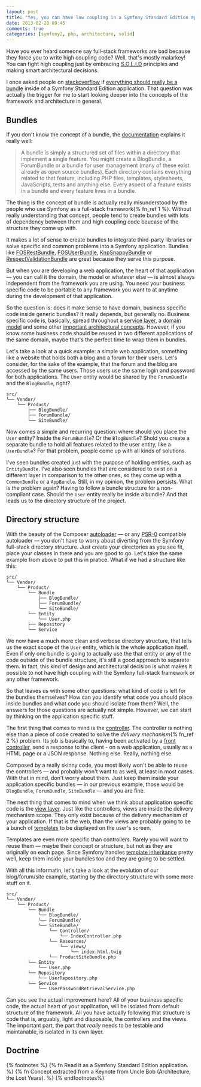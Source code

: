 ```yaml
---
layout: post
title: "Yes, you can have low coupling in a Symfony Standard Edition application!"
date: 2013-02-28 09:45
comments: true
categories: [symfony2, php, architecture, solid]
---
```


Have you ever heard someone say full-stack frameworks are bad because they force you to write high coupling code? Well, that's mostly malarkey! You can fight high coupling just by embracing [S.O.L.I.D][solid] principles and making smart architectural decisions.

<!-- more -->

I once asked people on [stackoverflow](http://stackoverflow.com) if [everything should really be a bundle](http://stackoverflow.com/questions/9999433/should-everything-really-be-a-bundle-in-symfony-2) inside of a Symfony Standard Edition application. That question was actually the trigger for me to start looking deeper into the concepts of the framework and architecture in general.

## Bundles

If you don't know the concept of a bundle, the [documentation](http://symfony.com/doc/current/book/page_creation.html#page-creation-bundles) explains it really well:

> A bundle is simply a structured set of files within a directory that implement a single feature. You might create a BlogBundle, a ForumBundle or a bundle for user management (many of these exist already as open source bundles). Each directory contains everything related to that feature, including PHP files, templates, stylesheets, JavaScripts, tests and anything else. Every aspect of a feature exists in a bundle and every feature lives in a bundle.

The thing is the concept of bundle is actually really misunderstood by the people who use Symfony as a full-stack framework{% fn_ref 1 %}. Without really understanding that concept, people tend to create bundles with lots of dependency between them and high coupling code beucase of the structure they come up with.

It makes a lot of sense to create bundles to integrate third-party libraries or solve specific and common problems into a Symfony application. Bundles like [FOSRestBundle](https://github.com/FriendsOfSymfony/FOSRestBundle), [FOSUserBundle](https://github.com/FriendsOfSymfony/FOSUserBundle), [KnpSnappyBundle](https://github.com/KnpLabs/KnpSnappyBundle) or [RespectValidationBundle](https://github.com/Respect/ValidationBundle) are great because they serve this purpose.

But when you are developing a web application, the heart of that application — you can call it the domain, the model or whatever else — is almost always independent from the framework you are using. You need your business specific code to be portable to any framework you want to at anytime during the development of that application.

So the question is: does it make sense to have domain, business specific code inside generic bundles? It really depends, but generally no. Business specific code is, basically, spread throughout a [service layer](http://martinfowler.com/eaaCatalog/serviceLayer.html), a [domain model](http://martinfowler.com/eaaCatalog/domainModel.html) and some other [important architectural concepts](http://martinfowler.com/eaaCatalog/index.html). However, if you know some business code should be reused in two different applications of the same domain, maybe that's the perfect time to wrap them in bundles.

Let's take a look at a quick example: a simple web application, something like a website that holds both a blog and a forum for their users. Let's consider, for the sake of the example, that the forum and the blog are accessed by the same users. Those users use the same login and password for both applications. The `User` entity would be shared by the `ForumBundle` and the `BlogBundle`, right?

    src/
    └── Vendor/
        └── Product/
            ├── BlogBundle/
            ├── ForumBundle/
            └── SiteBundle/

Now comes a simple and recurring question: where should you place the `User` entity? Inside the `ForumBundle`? Or the `BlogBundle`? Shold you create a separate bundle to hold all features related to the user entity, like a `UserBundle`? For that problem, people come up with all kinds of solutions.

I've seen bundles created just with the purpose of holding entities, such as `EntityBundle`. I've also seen bundles that are considered to exist on a different layer in comparison to the other ones, so they come up with a `CommonBundle` or a `AppBundle`. Still, in my opinion, the problem persists. What is the problem again? Having to follow a bundle structure for a non-compliant case. Should the `User` entity really be inside a bundle? And that leads us to the directory structure of the project.

## Directory structure

With the beauty of the Composer [autoloader](http://getcomposer.org/doc/01-basic-usage.md#autoloading) — or any [PSR-0](https://github.com/php-fig/fig-standards/blob/master/accepted/PSR-0.md) compatible autoloader — you don't have to worry about diverting from the Symfony full-stack directory structure. Just create your directories as you see fit, place your classes in there and you are good to go. Let's take the same example from above to put this in pratice. What if we had a structure like this:

    src/
    └── Vendor/
        └── Product/
            └── Bundle
                ├── BlogBundle/
                ├── ForumBundle/
                └── SiteBundle/
            └── Entity
                └── User.php
            ├── Repository
            └── Service

We now have a much more clean and verbose directory structure, that tells us the exact scope of the `User` entity, which is the whole application itself. Even if only one bundle is going to actually use the that entity or any of the code outside of the bundle structure, it's still a good approach to separate them. In fact, this kind of design and architectural decision is what makes it possible to not have high coupling with the Symfony full-stack framework or any other framework.

So that leaves us with some other questions: what kind of code is left for the bundles themselves? How can you identify what code you should place inside bundles and what code you should isolate from them? Well, the answers for those questions are actually not simple. However, we can start by thinking on the application specific stuff.

The first thing that comes to mind is the [controller](http://symfony.com/doc/master/book/controller.html). The controller is nothing else than a piece of code created to solve the *delivery mechanism*{% fn_ref 2 %} problem. Its job is basically to, having been activated by a [front controller](http://martinfowler.com/eaaCatalog/frontController.html), send a response to the client - on a web application, usually as a HTML page or a JSON response. Nothing else. Really, nothing else.

Composed by a really skinny code, you most likely won't be able to reuse the controllers — and probably won't want to as well, at least in most cases. With that in mind, don't worry about them. Just keep them inside your application specific bundles — in our previous example, those would be `BlogBundle`, `ForumBundle`, `SiteBundle` — and you are fine.

The next thing that comes to mind when we think about application specific code is the [view layer](http://symfony.com/doc/2.0/book/templating.html). Just like the controllers, views are inside the delivery mechanism scope. They only exist because of the delivery mechanism of your application. If that is the web, than the views are probably going to be a bunch of [templates](http://symfony.com/doc/2.0/book/templating.html#templates) to be displayed on the user's screen.

Templates are even more specific than controllers. Rarely you will want to reuse them — maybe their concept or structure, but not as they are originally on each page. Since Symfony handles [template inheritance](http://symfony.com/doc/2.0/book/templating.html#template-inheritance-and-layouts) pretty well, keep them inside your bundles too and they are going to be settled.

With all this informatin, let's take a look at the evolution of our blog/forum/site example, starting by the directory structure with some more stuff on it.

    src/
    └── Vendor/
        └── Product/
            └── Bundle
                └── BlogBundle/
                └── ForumBundle/
                └── SiteBundle/
                    └── Controller/
                        └── IndexController.php
                    └── Resources/
                        └── views/
                            └── index.html.twig
                    └── ProductSiteBundle.php
            └── Entity
                └── User.php
            └── Repository
                └── UserRepository.php
            └── Service
                └── UserPasswordRetrievalService.php

Can you see the actual improvement here? All of your business specific code, the actual heart of your application, will be isolated from default structure of the framework. All you have actually following that structure is code that is, arguably, light and disposable, the controllers and the views. The important part, the part that *really* needs to be testable and maintanable, is isolated in its own layer.

## Doctrine



{% footnotes %}
    {% fn Read it as a Symfony Standard Edition application.  %}
    {% fn Concept extracted from a Keynote from Uncle Bob (Architecture, the Lost Years). %}
{% endfootnotes%}

[solid]: http://en.wikipedia.org/wiki/SOLID_(object-oriented_design)